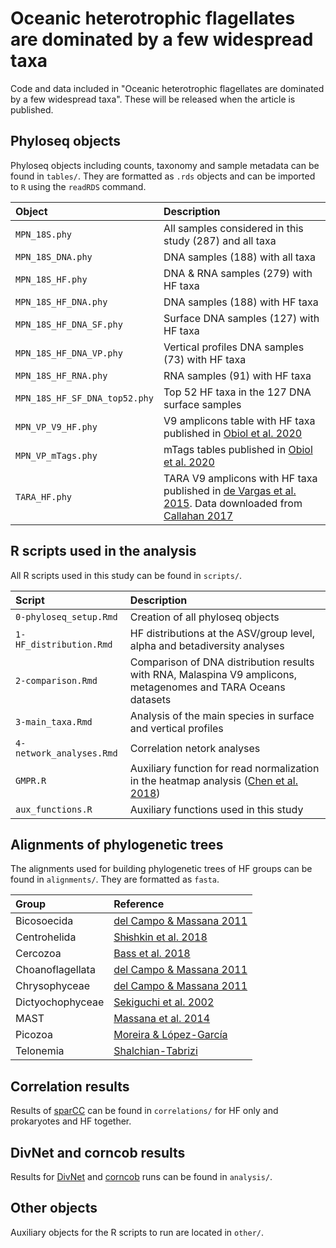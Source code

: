 # Oceanic heterotrophic flagellates are dominated by a few widespread taxa 

Code and data included in "Oceanic heterotrophic flagellates are dominated by a few widespread taxa". These will be released when the article is published.

## Phyloseq objects

Phyloseq objects including counts, taxonomy and sample metadata can be found in `tables/`. They are formatted as `.rds` objects and can be imported to `R` using the `readRDS` command.

|Object                        |Description                                                                                                                                                                             |
|:-----------------------------|:---------------------------------------------------------------------------------------------------------------------------------------------------------------------------------------|
|`MPN_18S.phy`                 |All samples considered in this study (287) and all taxa                                                                                                                                 |
|`MPN_18S_DNA.phy`             |DNA samples (188) with all taxa                                                                                                                                                         |
|`MPN_18S_HF.phy`              |DNA & RNA samples (279) with HF taxa                                                                                                                                                    |
|`MPN_18S_HF_DNA.phy`          |DNA samples (188) with HF taxa                                                                                                                                                          | 
|`MPN_18S_HF_DNA_SF.phy`       |Surface DNA samples (127) with HF taxa                                                                                                                                                  |
|`MPN_18S_HF_DNA_VP.phy`       |Vertical profiles DNA samples (73) with HF taxa                                                                                                                                         |
|`MPN_18S_HF_RNA.phy`          |RNA samples (91) with HF taxa                                                                                                                                                           |
|`MPN_18S_HF_SF_DNA_top52.phy` |Top 52 HF taxa in the 127 DNA surface samples                                                                                                                                           |
|`MPN_VP_V9_HF.phy`            |V9 amplicons table with HF taxa published in [Obiol et al. 2020](https://doi.org/10.1111/1755-0998.13147)                                                                               |
|`MPN_VP_mTags.phy`            |mTags tables published in [Obiol et al. 2020](https://doi.org/10.1111/1755-0998.13147)                                                                                                  |
|`TARA_HF.phy`                 |TARA V9 amplicons with HF taxa published in [de Vargas et al. 2015](https://doi.org/10.1126/science.1261605). Data downloaded from [Callahan 2017](http://doi.org/10.5281/zenodo.581694)|


## R scripts used in the analysis

All R scripts used in this study can be found in `scripts/`.

|Script                       |Description                                                                                                                |
|:----------------------------|:--------------------------------------------------------------------------------------------------------------------------|
|`0-phyloseq_setup.Rmd`       |Creation of all phyloseq objects                                                                                           |
|`1-HF_distribution.Rmd`      |HF distributions at the ASV/group level, alpha and betadiversity analyses                                                  |
|`2-comparison.Rmd`           |Comparison of DNA distribution results with RNA, Malaspina V9 amplicons, metagenomes and TARA Oceans datasets              |
|`3-main_taxa.Rmd`            |Analysis of the main species in surface and vertical profiles                                                              |
|`4-network_analyses.Rmd`     |Correlation netork analyses                                                                                                |
|`GMPR.R`                     |Auxiliary function for read normalization in the heatmap analysis ([Chen et al. 2018](https://doi.org/10.7717/peerj.4600)) |
|`aux_functions.R`            |Auxiliary functions used in this study                                                                                     |

## Alignments of phylogenetic trees

The alignments used for building phylogenetic trees of HF groups can be found in `alignments/`. They are formatted as `fasta`.

|Group            |Reference                                                                |
|:----------------|:------------------------------------------------------------------------|
|Bicosoecida      |[del Campo & Massana 2011](https://doi.org/10.1016/j.protis.2010.10.003) |
|Centrohelida     |[Shɨshkin et al. 2018](https://doi.org/10.1016/j.protis.2018.06.003)     |
|Cercozoa         |[Bass et al. 2018](https://doi.org/10.1111/jeu.12524)                    |
|Choanoflagellata |[del Campo & Massana 2011](https://doi.org/10.1016/j.protis.2010.10.003) |
|Chrysophyceae    |[del Campo & Massana 2011](https://doi.org/10.1016/j.protis.2010.10.003) |
|Dictyochophyceae |[Sekiguchi et al. 2002](https://doi.org/10.1078/1434-4610-00094)         |
|MAST             |[Massana et al. 2014](https://dx.doi.org/10.1038%2Fismej.2013.204)       |
|Picozoa          |[Moreira & López-García](https://doi.org/10.1002/bies.201300176)         |
|Telonemia        |[Shalchian-Tabrizi](https://doi.org/10.1016/j.protis.2006.10.003)        |

## Correlation results

Results of [sparCC](https://github.com/scwatts/fastspar) can be found in `correlations/` for HF only and prokaryotes and HF together. 

## DivNet and corncob results 

Results for [DivNet](https://github.com/adw96/DivNet) and [corncob](https://github.com/bryandmartin/corncob) runs can be found in `analysis/`.

## Other objects

Auxiliary objects for the R scripts to run are located in `other/`.
